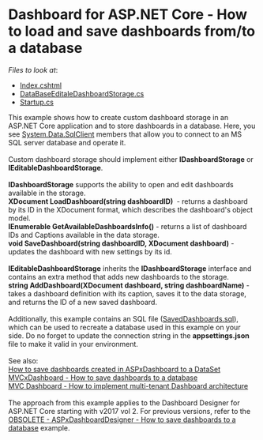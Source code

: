# Dashboard for ASP.NET Core - How to load and save dashboards from/to a database

*Files to look at*:

* [Index.cshtml](./CS/SaveDashboardDB/Views/Home/Index.cshtml)
* [DataBaseEditaleDashboardStorage.cs](./CS/SaveDashboardDB/Code/DataBaseEditaleDashboardStorage.cs)
* [Startup.cs](./CS/SaveDashboardDB/Startup.cs#L30)

This example shows how to create custom dashboard storage in an ASP.NET Core application and to store dashboards in a database. Here, you see <a href="https://msdn.microsoft.com/en-us/library/system.data.sqlclient(v=vs.110).aspx">System.Data.SqlClient</a> members that allow you to connect to an MS SQL server database and operate it.
<br><br>
Custom dashboard storage should implement either <strong>IDashboardStorage</strong> or <strong>IEditableDashboardStorage</strong>.
<br><br>
<strong>IDashboardStorage</strong> supports the ability to open and edit dashboards available in the storage.
<br>
<strong>XDocument LoadDashboard(string dashboardID) </strong> - returns a dashboard by its ID in the XDocument format, which describes the dashboard's object model.
<br>
<strong>IEnumerable<DashboardInfo> GetAvailableDashboardsInfo()</strong> - returns a list of dashboard IDs and Captions available in the data storage.
<br>
<strong>void SaveDashboard(string dashboardID, XDocument dashboard)</strong> - updates the dashboard with new settings by its id.
<br><br>
<strong>IEditableDashboardStorage</strong> inherits the <strong>IDashboardStorage</strong> interface and contains an extra method that adds new dashboards to the storage.
<br>
<strong>string AddDashboard(XDocument dashboard, string dashboardName)</strong> - takes a dashboard definition with its caption, saves it to the data storage, and returns the ID of a new saved dashboard.
<br><br>
Additionally, this example contains an SQL file ([SavedDashboards.sql](./CS/SaveDashboardDB/SavedDashboards.sql)), which can be used to recreate a database used in this example on your side. Do no forget to update the connection string in the <strong>appsettings.json</strong> file to make it valid in your environment.
<br><br>
See also: 
<br>
<a href="https://www.devexpress.com/Support/Center/p/T392813">How to save dashboards created in ASPxDashboard to a DataSet</a>
<br>
<a href="https://www.devexpress.com/Support/Center/p/T400693">MVCxDashboard - How to save dashboards to a database</a>
<br>
<a href="https://www.devexpress.com/Support/Center/p/T954359">MVC Dashboard - How to implement multi-tenant Dashboard architecture</a>
<br><br>
The approach from this example applies to the Dashboard Designer for ASP.NET Core starting with v2017 vol 2. For previous versions, refer to the <a href="https://www.devexpress.com/Support/Center/p/T373382">OBSOLETE - ASPxDashboardDesigner - How to save dashboards to a database</a> example.
